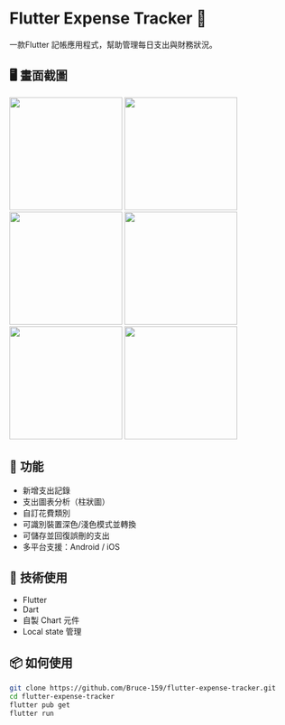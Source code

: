 # Flutter Expense Tracker 💸

一款Flutter 記帳應用程式，幫助管理每日支出與財務狀況。

## 🖥️ 畫面截圖

<img src="https://github.com/user-attachments/assets/d3427716-3f3e-49bf-877e-9eb9a6980486" width="200">
<img src="https://github.com/user-attachments/assets/edb91448-d677-4d5b-bc1b-0f4daaf6c3f3" width="200">
<img src="https://github.com/user-attachments/assets/c5c3e4b1-0f20-460d-ac68-94f8e4938d53" width="200">
<img src="https://github.com/user-attachments/assets/96776f60-529a-42f9-bf0d-05fcecaa5d82" width="200">
<img src="https://github.com/user-attachments/assets/d20b07b2-8ffb-4100-8647-e383a1b6a7c4" width="200">
<img src="https://github.com/user-attachments/assets/16598157-cbd7-48ed-a686-0b11c0a9edc8" width="200">



## 📝 功能

- 新增支出記錄
- 支出圖表分析（柱狀圖）
- 自訂花費類別
- 可識別裝置深色/淺色模式並轉換
- 可儲存並回復誤刪的支出
- 多平台支援：Android / iOS

## 🔧 技術使用

- Flutter
- Dart
- 自製 Chart 元件
- Local state 管理

## 📦 如何使用

```bash
git clone https://github.com/Bruce-159/flutter-expense-tracker.git
cd flutter-expense-tracker
flutter pub get
flutter run
